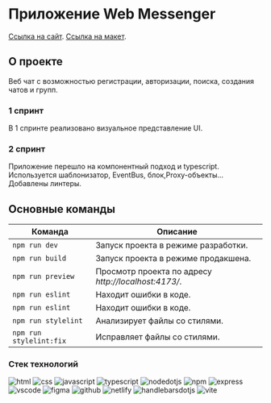 # Приложение Web Messenger

[Cсылка на сайт](https://serene-blancmange-308268.netlify.app).
[Cсылка на макет](https://studioit.online/figma/WebMsgUI.fig).

## О проекте

Веб чат с возможностью регистрации, авторизации, поиска, создания чатов и групп.

### 1 спринт
В 1 спринте реализовано визуальное представление UI.

### 2 спринт
Приложение перешло на компонентный подход и typescript. Используется шаблонизатор, EventBus, блок,Proxy-объекты... Добавлены линтеры.

## Основные команды

| Команда | Описание |
| --- | --- |
| `npm run dev` | Запуск проекта в режиме разработки.|
| `npm run build` | Запуск проекта в режиме продакшена. |
| `npm run preview` | Просмотр проекта по адресу *http://localhost:4173/*. |
| `npm run eslint` | Находит ошибки в коде. |
| `npm run eslint` | Находит ошибки в коде. |
| `npm run stylelint` | Анализирует файлы со стилями. |
| `npm run stylelint:fix` | Исправляет файлы со стилями. |

### Стек технологий
![html](https://img.shields.io/badge/HTML_5-073502?style=for-the-badge&logo=html5&labelColor=3d3f3d)
![css](https://img.shields.io/badge/CSS_3-073502?style=for-the-badge&logo=css3&labelColor=3d3f3d)
![javascript](https://img.shields.io/badge/javascript-073502?style=for-the-badge&logo=javascript&labelColor=3d3f3d)
![typescript](https://img.shields.io/badge/typescript-072f13?style=for-the-badge&logo=typescript&labelColor=3d3f3d)
![nodedotjs](https://img.shields.io/badge/node.js-073502?style=for-the-badge&logo=nodedotjs&labelColor=3d3f3d)
![npm](https://img.shields.io/badge/npm-073502?style=for-the-badge&logo=npm&labelColor=3d3f3d)
![express](https://img.shields.io/badge/express.js-073502?style=for-the-badge&logo=express&labelColor=3d3f3d)
![vscode](https://img.shields.io/badge/vscode-073502?style=for-the-badge&logo=visualstudiocode&labelColor=3d3f3d)
![figma](https://img.shields.io/badge/figma-073502?style=for-the-badge&logo=figma&labelColor=3d3f3d)
![github](https://img.shields.io/badge/github-073502?style=for-the-badge&logo=github&labelColor=3d3f3d)
![netlify](https://img.shields.io/badge/netlify-072f13?style=for-the-badge&logo=netlify&labelColor=3d3f3d)
![handlebarsdotjs](https://img.shields.io/badge/handlebarsdotjs-072f13?style=for-the-badge&logo=handlebarsdotjs&labelColor=3d3f3d)
![vite](https://img.shields.io/badge/vite-072f13?style=for-the-badge&logo=vite&labelColor=3d3f3d)
